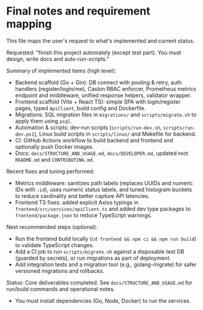 # Final notes and requirement mapping

This file maps the user's request to what's implemented and current status.

Requested: "finish this project automately (except test part). You must design, write docs and auto-run-scripts."

Summary of implemented items (high level):
- Backend scaffold (Go + Gin): DB connect with pooling & retry, auth handlers (register/login/me), Casbin RBAC enforcer, Prometheus metrics endpoint and middleware, unified response helpers, validator wrapper.
- Frontend scaffold (Vite + React TS): simple SPA with login/register pages, typed `ApiClient`, build config and Dockerfile.
- Migrations: SQL migration files in `migrations/` and `scripts/migrate.sh` to apply them using `psql`.
- Automation & scripts: dev-run scripts (`scripts/run-dev.sh`, `scripts/run-dev.ps1`), Linux build scripts in `scripts/linux/` and Makefile for backend.
- CI: GitHub Actions workflow to build backend and frontend and optionally push Docker images.
- Docs: `docs/STRUCTURE_AND_USAGE.md`, `docs/DEVELOPER.md`, updated root `README.md` and `CONTRIBUTING.md`.

Recent fixes and tuning performed:
- Metrics middleware: sanitizes path labels (replaces UUIDs and numeric IDs with `:id`), uses numeric status labels, and tuned histogram buckets to reduce cardinality and better capture API latencies.
- Frontend TS fixes: added explicit Axios typings in `frontend/src/services/apiClient.ts` and added dev type packages to `frontend/package.json` to reduce TypeScript warnings.

Next recommended steps (optional):
- Run the frontend build locally (`cd frontend && npm ci && npm run build`) to validate TypeScript changes.
- Add a CI job to run `scripts/migrate.sh` against a disposable test DB (guarded by secrets), or run migrations as part of deployment.
- Add integration tests and a migration tool (e.g., golang-migrate) for safer versioned migrations and rollbacks.

Status: Core deliverables completed. See `docs/STRUCTURE_AND_USAGE.md` for run/build commands and operational notes.
- You must install dependencies (Go, Node, Docker) to run the services.

